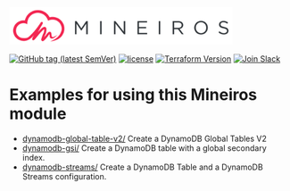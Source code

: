 [<img src="https://raw.githubusercontent.com/mineiros-io/brand/3bffd30e8bdbbde32c143e2650b2faa55f1df3ea/mineiros-primary-logo.svg" width="400"/>][homepage]

[![GitHub tag (latest SemVer)][badge-semver]][releases-github]
[![license][badge-license]][apache20]
[![Terraform Version][badge-terraform]][releases-terraform]
[![Join Slack][badge-slack]][slack]

# Examples for using this Mineiros module

- [dynamodb-global-table-v2/] Create a DynamoDB Global Tables V2
- [dynamodb-gsi/] Create a DynamoDB table with a global secondary index.
- [dynamodb-streams/] Create a DynamoDB Table and a DynamoDB Streams configuration.

<!-- References -->
[dynamodb-global-table-v2/]: https://github.com/mineiros-io/terraform-aws-dynamodb/blob/master/examples/dynamodb-global-table-v2
[dynamodb-gsi/]: https://github.com/mineiros-io/terraform-aws-dynamodb/blob/master/examples/dynamodb-gsi
[dynamodb-streams/]: https://github.com/mineiros-io/terraform-aws-dynamodb/blob/master/examples/dynamodb-streams

[homepage]: https://mineiros.io/?ref=terraform-aws-dynamodb

[badge-license]: https://img.shields.io/badge/license-Apache%202.0-brightgreen.svg
[badge-terraform]: https://img.shields.io/badge/terraform-0.13%20and%200.12.20+-623CE4.svg?logo=terraform
[badge-slack]: https://img.shields.io/badge/slack-@mineiros--community-f32752.svg?logo=slack
[badge-semver]: https://img.shields.io/github/v/tag/mineiros-io/terraform-aws-dynamodb.svg?label=latest&sort=semver

[releases-github]: https://github.com/mineiros-io/terraform-aws-dynamodb/releases
[releases-terraform]: https://github.com/hashicorp/terraform/releases
[apache20]: https://opensource.org/licenses/Apache-2.0
[slack]: https://join.slack.com/t/mineiros-community/shared_invite/zt-ehidestg-aLGoIENLVs6tvwJ11w9WGg
